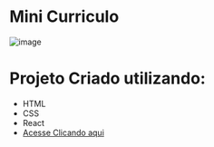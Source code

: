 # Mini Curriculo 
![image](https://github.com/user-attachments/assets/1057acd4-bc65-4de7-ad76-187c665fd025)


# Projeto Criado utilizando:
-   HTML
-   CSS
-   React
- [Acesse Clicando aqui](https://meu-curriculo-ruby.vercel.app/)

